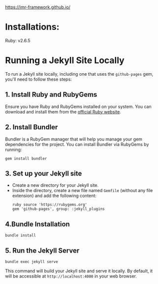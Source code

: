 https://imr-framework.github.io/

# Installations:

Ruby: v2.6.5

# Running a Jekyll Site Locally

To run a Jekyll site locally, including one that uses the `github-pages` gem, you'll need to follow these steps:

## 1. Install Ruby and RubyGems
Ensure you have Ruby and RubyGems installed on your system. You can download and install them from the [official Ruby website](https://www.ruby-lang.org/en/downloads/).

## 2. Install Bundler
Bundler is a RubyGem manager that will help you manage your gem dependencies for the project. You can install Bundler via RubyGems by running:
```
gem install bundler
```


## 3. Set up your Jekyll site
- Create a new directory for your Jekyll site.
- Inside the directory, create a new file named `Gemfile` (without any file extension) and add the following content:
  ```
  ruby source 'https://rubygems.org'
  gem 'github-pages', group: :jekyll_plugins
  ```

## 4.Bundle Installation

```
bundle install
```

## 5. Run the Jekyll Server

```
bundle exec jekyll serve
```
This command will build your Jekyll site and serve it locally. By default, it will be accessible at `http://localhost:4000` in your web browser.

